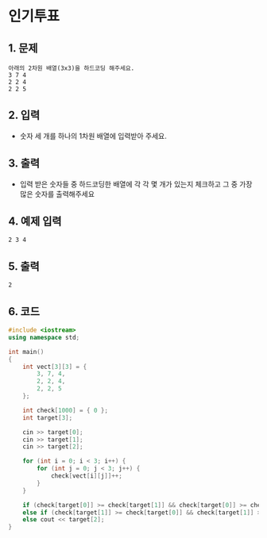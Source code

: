 # 인기투표 #

## 1. 문제
```
아래의 2차원 배열(3x3)을 하드코딩 해주세요.
3 7 4
2 2 4
2 2 5
```

## 2. 입력
-  숫자 세 개를 하나의 1차원 배열에 입력받아 주세요.

## 3. 출력
- 입력 받은 숫자들 중 하드코딩한 배열에 각 각 몇 개가 있는지 체크하고 그 중 가장 많은 숫자를 출력해주세요

## 4. 예제 입력
```
2 3 4
```

## 5. 출력

```
2
```

## 6. 코드

```c++
#include <iostream>
using namespace std;

int main()
{
    int vect[3][3] = {
        3, 7, 4,
        2, 2, 4,
        2, 2, 5
    };

    int check[1000] = { 0 };
    int target[3];

    cin >> target[0];
    cin >> target[1];
    cin >> target[2];

    for (int i = 0; i < 3; i++) {
        for (int j = 0; j < 3; j++) {
            check[vect[i][j]]++;
        }
    }

    if (check[target[0]] >= check[target[1]] && check[target[0]] >= check[target[2]]) cout << target[0];
    else if (check[target[1]] >= check[target[0]] && check[target[1]] >= check[target[2]]) cout << target[1];
    else cout << target[2];
}
```